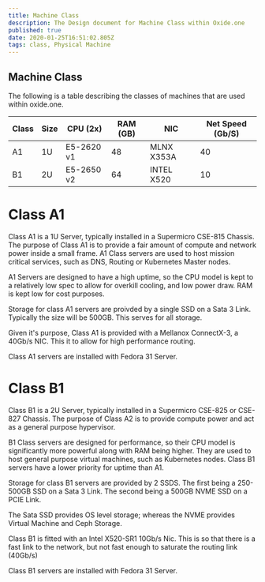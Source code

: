 ```yaml
---
title: Machine Class
description: The Design document for Machine Class within Oxide.one
published: true
date: 2020-01-25T16:51:02.805Z
tags: class, Physical Machine
---
```


Machine Class
---

The following is a table describing the classes of machines that are used within oxide.one.

| Class	| Size	| CPU (2x)	| RAM (GB)	| NIC	| Net Speed (Gb/S) |
| ----- | ----- | --------- | --------- | --- |----------------|
| A1 		|	1U 		|	E5-2620 v1 |	48 |	MLNX X353A |	40 |
| B1 		|	2U 		|	E5-2650 v2 |	64 |	INTEL X520 |	10 |


# Class A1
Class A1 is a 1U Server, typically installed in a Supermicro CSE-815 Chassis. The purpose of Class A1 is to provide a fair amount of compute and network power inside a small frame. A1 Class servers are used to host mission critical services, such as DNS, Routing or Kubernetes Master nodes.

A1 Servers are designed to have a high uptime, so the CPU model is kept to a relatively low spec to allow for overkill cooling, and low power draw. RAM is kept low for cost purposes.

Storage for class A1 servers are proivded by a single SSD on a Sata 3 Link. Typically the size will be 500GB. This serves for all storage.

Given it's purpose, Class A1 is provided with a Mellanox ConnectX-3, a 40Gb/s NIC. This it to allow for high performance routing. 

Class A1 servers are installed with Fedora 31 Server.


# Class B1
Class B1 is a 2U Server, typically installed in a Supermicro CSE-825 or CSE-827 Chassis. The purpose of Class A2 is to provide compute power and act as a general purpose hypervisor. 

B1 Class servers are designed for performance, so their CPU model is significantly more powerful along with RAM being higher. They are used to host general purpose virtual machines, such as Kubernetes nodes. Class B1 servers have a lower priority for uptime than A1. 

Storage for class B1 servers are provided by 2 SSDS. The first being a 250-500GB SSD on a Sata 3 Link. The second being a 500GB NVME SSD on a PCIE Link. 

The Sata SSD provides OS level storage; whereas the NVME provides Virtual Machine and Ceph Storage.

Class B1 is fitted with an Intel X520-SR1 10Gb/s Nic. This is so that there is a fast link to the network, but not fast enough to saturate the routing link (40Gb/s)

Class B1 servers are installed with Fedora 31 Server.